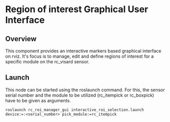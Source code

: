 Region of interest Graphical User Interface
===========================================

Overview
--------
This component provides an interactive markers based graphical interface on rviz.
It's focus is to manage, edit and define regions of interest for a specific module on the rc_visard sensor.

Launch
------
This node can be started using the roslaunch command.
For this, the sensor serial number and the module to be utilized (rc_itempick or rc_boxpick) have to be given as arguments.

~~~
roslaunch rc_roi_manager_gui interactive_roi_selection.launch device:=:<serial_number> pick_module:=rc_itempick
~~~
